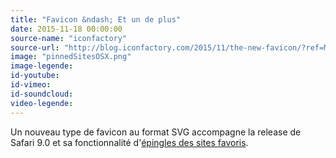```yaml
---
title: "Favicon &ndash; Et un de plus"
date: 2015-11-18 00:00:00
source-name: "iconfactory"
source-url: "http://blog.iconfactory.com/2015/11/the-new-favicon/?ref=MagazineDuWebdesign"
image: "pinnedSitesOSX.png"
image-legende:
id-youtube:
id-vimeo:
id-soundcloud:
video-legende:
---
```

Un nouveau type de favicon au format SVG accompagne la release de Safari 9.0 et sa fonctionnalité d'[épingles des sites favoris](https://support.apple.com/kb/PH21462?locale=fr_FR&viewlocale=fr_FR).
